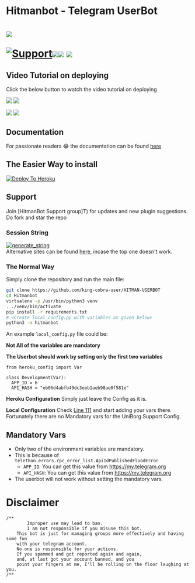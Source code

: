 # Hitmanbot - Telegram UserBot



# <p align="left"><a href=""><img src="https://github-readme-stats.vercel.app/api/pin?username=King-cobra-user&show_icons=true&theme=dark&hide_border=true&repo=Hitmanbot"></a></p><p align="centre"><a href="https://t.me/HITUSERBOT"> <img src="https://img.shields.io/badge/telegram-Support_Group-blue?style=social&logo=telegram" alt="Support" /></a><a href="/stargazers"><img src="https://img.shields.io/github/stars/xditya/TeleBot?style=social"></a><a href="https://github.com/king-cobra-user/HITMAN-USERBOT/fork"><img src="https://img.shields.io/github/forks/King-cobra-user/HITMAN-USERBOT?label=Fork&logoColor=blue&style=social"></a>	<a href="https://github.com/king-cobra-user/HITMAN-USERBOT"><img src="https://img.shields.io/github/last-commit/King-cobra-user/Hitmanbot?style=flat-square"></a></p>
    
## Video Tutorial on deploying

Click the below button to watch the video tutorial on deploying

<a href="https://youtu.be/aPU334icQSM"><img src="https://img.shields.io/badge/How%20To%20Deploy-LATEST-blue.svg?logo=Youtube"></a>
<a href="https://youtu.be/aPU334icQSM"><img src="https://img.shields.io/youtube/views/aPU334icQSM?style=social">
    
<a href="https://youtu.be/XmvdDHiIDb4"><img src="https://img.shields.io/badge/How%20To%20Deploy-OLD-blue.svg?logo=Youtube"></a>
<a href="https://youtu.be/XmvdDHiIDb4"><img src="https://img.shields.io/youtube/views/XmvdDHiIDb4?style=social"></a>
    
    
## Documentation
For passionate readers 😂 the documentation can be found [here](https://xditya.gitbook.io/telebot/)

## The Easier Way to install

[![Deploy To Heroku](https://www.herokucdn.com/deploy/button.svg)](https://heroku.com/deploy?template=https://github.com/king-cobra-user/HITMAN-USERBOT)

## Support
Join [HitmanBot Support group]T) for updates and new plugin suggestions.
Do fork and star the repo 

### Session String 
<a href="https://repl.it/@hitman/Hitman#main.py" target="_blank"><img src="https://img.shields.io/badge/run-string__session.py-red?style=for-the-badge&logo=repl.it" alt="generate_string" /></a>    
Alternative sites can be found [here](), incase the top one doesn't work.

### The Normal Way

Simply clone the repository and run the main file:
```sh
git clone https://github.com/king-cobra-user/HITMAN-USERBOT
cd Hitmanbot
virtualenv -p /usr/bin/python3 venv
. ./venv/bin/activate
pip install -r requirements.txt
# <Create local_config.py with variables as given below>
python3 -m hitmanbot
```

An example `local_config.py` file could be:

**Not All of the variables are mandatory**

__The Userbot should work by setting only the first two variables__

```python3
from heroku_config import Var

class Development(Var):
  APP_ID = 6
  API_HASH = "eb06d4abfb49dc3eeb1aeb98ae0f581e"
```

**Heroku Configuration**
Simply just leave the Config as it is.

**Local Configuration**
Check [Line 111](https://github.com/Total-Noob-69/X-tra-Telegram/blob/master/userbot/uniborgConfig.py#L111) and start adding your vars there.
Fortunately there are no Mandatory vars for the UniBorg Support Config.

## Mandatory Vars

- Only two of the environment variables are mandatory.
- This is because of `telethon.errors.rpc_error_list.ApiIdPublishedFloodError`
    - `APP_ID`:   You can get this value from https://my.telegram.org
    - `API_HASH`:   You can get this value from https://my.telegram.org
- The userbot will not work without setting the mandatory vars.

# Disclaimer
```
/**
    	Improper use may lead to ban.
    	I am not responsible if you misuse this bot.
	This bot is just for managing groups more effectively and having some fun
	with your telegram account.
	No one is responsible for your actions.
	If you spammed and got reported again and again, 
	and, at last got your account banned, and you
	point your fingers at me, I'll be rolling on the floor laughing at you.
/**
```

